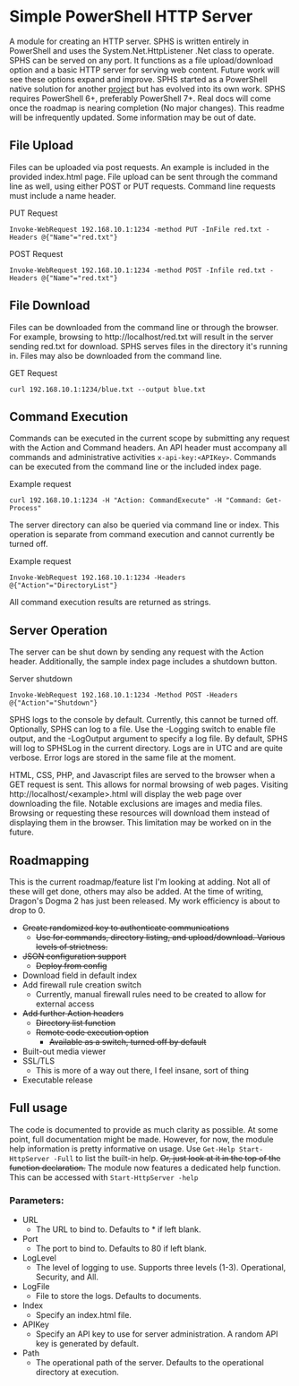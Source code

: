 # Simple PowerShell HTTP Server
A module for creating an HTTP server. SPHS is written entirely in PowerShell and uses the System.Net.HttpListener .Net class to operate. SPHS can be served on any port. It functions as a file upload/download option and a basic HTTP server for serving web content. Future work will see these options expand and improve. SPHS started as a PowerShell native solution for another [project](https://github.com/lpowell/PowerShellMalwareExamples/tree/main/ExampleSamples) but has evolved into its own work. SPHS requires PowerShell 6+, preferably PowerShell 7+. Real docs will come once the roadmap is nearing completion (No major changes). This readme will be infrequently updated. Some information may be out of date.


## File Upload
Files can be uploaded via post requests. An example is included in the provided index.html page. File upload can be sent through the command line as well, using either POST or PUT requests. Command line requests must include a name header.
    
PUT Request
    
    Invoke-WebRequest 192.168.10.1:1234 -method PUT -InFile red.txt -Headers @{"Name"="red.txt"} 

POST Request
    
    Invoke-WebRequest 192.168.10.1:1234 -method POST -Infile red.txt -Headers @{"Name"="red.txt"}

## File Download
Files can be downloaded from the command line or through the browser. For example, browsing to http://localhost/red.txt will result in the server sending red.txt for download. SPHS serves files in the directory it's running in. Files may also be downloaded from the command line.

GET Request
   
    curl 192.168.10.1:1234/blue.txt --output blue.txt

## Command Execution
Commands can be executed in the current scope by submitting any request with the Action and Command headers. An API header must accompany all commands and administrative activities `x-api-key:<APIKey>`. Commands can be executed from the command line or the included index page.

Example request

    curl 192.168.10.1:1234 -H "Action: CommandExecute" -H "Command: Get-Process"

The server directory can also be queried via command line or index. This operation is separate from command execution and cannot currently be turned off. 

Example request

    Invoke-WebRequest 192.168.10.1:1234 -Headers @{"Action"="DirectoryList"}

All command execution results are returned as strings.  

## Server Operation
The server can be shut down by sending any request with the Action header. Additionally, the sample index page includes a shutdown button.

Server shutdown

    Invoke-WebRequest 192.168.10.1:1234 -Method POST -Headers @{"Action"="Shutdown"}

SPHS logs to the console by default. Currently, this cannot be turned off. Optionally, SPHS can log to a file. Use the -Logging switch to enable file output, and the -LogOutput argument to specify a log file. By default, SPHS will log to SPHSLog in the current directory. Logs are in UTC and are quite verbose. Error logs are stored in the same file at the moment. 

HTML, CSS, PHP, and Javascript files are served to the browser when a GET request is sent. This allows for normal browsing of web pages. Visiting http://localhost/<example\>.html will display the web page over downloading the file. Notable exclusions are images and media files. Browsing or requesting these resources will download them instead of displaying them in the browser. This limitation may be worked on in the future.

## Roadmapping
This is the current roadmap/feature list I'm looking at adding. Not all of these will get done, others may also be added. At the time of writing, Dragon's Dogma 2 has just been released. My work efficiency is about to drop to 0. 
* ~~Create randomized key to authenticate communications~~
  * ~~Use for commands, directory listing, and upload/download. Various levels of strictness.~~
* ~~JSON configuration support~~
  * ~~Deploy from config~~
* Download field in default index
* Add firewall rule creation switch
  * Currently, manual firewall rules need to be created to allow for external access
* ~~Add further Action headers~~
  * ~~Directory list function~~
  * ~~Remote code execution option~~
    * ~~Available as a switch, turned off by default~~
* Built-out media viewer
* SSL/TLS
  * This is more of a way out there, I feel insane, sort of thing
* Executable release 


## Full usage 
The code is documented to provide as much clarity as possible. At some point, full documentation might be made. However, for now, the module help information is pretty informative on usage. Use `Get-Help Start-HttpServer -Full` to list the built-in help. ~~Or, just look at it in the top of the function declaration.~~
The module now features a dedicated help function. This can be accessed with `Start-HttpServer -help`

### Parameters:
* URL
  * The URL to bind to. Defaults to * if left blank.
* Port
  * The port to bind to. Defaults to 80 if left blank.
* LogLevel
  * The level of logging to use. Supports three levels (1-3). Operational, Security, and All. 
* LogFile
  * File to store the logs. Defaults to documents.
* Index
  * Specify an index.html file.
* APIKey
  * Specify an API key to use for server administration. A random API key is generated by default.
* Path
  * The operational path of the server. Defaults to the operational directory at execution.


